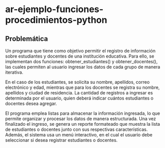# ar-ejemplo-funciones-procedimientos-python

## Problemática

Un programa que tiene como objetivo permitir el registro de información sobre estudiantes y docentes de una institución educativa. Para ello, se implementan dos funciones: obtener_estudiantes() y obtener_docentes(), las cuales permiten al usuario ingresar los datos de cada grupo de manera iterativa.

En el caso de los estudiantes, se solicita su nombre, apellidos, correo electrónico y edad, mientras que para los docentes se registra su nombre, apellidos y ciudad de residencia. La cantidad de registros a ingresar es determinada por el usuario, quien deberá indicar cuántos estudiantes o docentes desea agregar.

El programa emplea listas para almacenar la información ingresada, lo que permite organizar y procesar los datos de manera estructurada. Una vez finalizado el ingreso, se genera un reporte formateado que muestra la lista de estudiantes o docentes junto con sus respectivas características. Además, el sistema usa un menú interactivo, en el cual el usuario debe seleccionar si desea registrar estudiantes o docentes.
